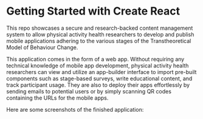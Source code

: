 # Getting Started with Create React 


This repo showcases a secure and research-backed content management system to allow physical activity health researchers to develop and publish mobile
applications adhering to the various stages of the Transtheoretical Model of Behaviour Change. 

This application comes in the form of a web app. Without requiring any technical knowledge of mobile app development, physical activity health researchers can view and utilize an app-builder interface to import pre-built components such as stage-based surveys, write educational content, and track participant usage. They are also to deploy their apps effortlessly by sending emails to potential users or by simply scanning QR codes containing the URLs for the mobile apps.

Here are some screenshots of the finished application:


